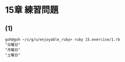 # 15章 練習問題

## (1)

```
goh@goh ~/s/g/u/enjoyable_ruby> ruby 15.exercise/1.rb
"日曜日"
"月曜日"
"土曜日"
```


